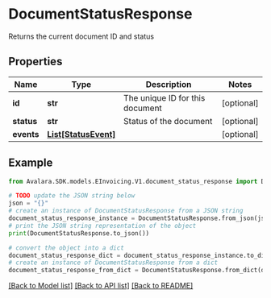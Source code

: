 # DocumentStatusResponse

Returns the current document ID and status

## Properties

Name | Type | Description | Notes
------------ | ------------- | ------------- | -------------
**id** | **str** | The unique ID for this document | [optional] 
**status** | **str** | Status of the document | [optional] 
**events** | [**List[StatusEvent]**](StatusEvent.md) |  | [optional] 

## Example

```python
from Avalara.SDK.models.EInvoicing.V1.document_status_response import DocumentStatusResponse

# TODO update the JSON string below
json = "{}"
# create an instance of DocumentStatusResponse from a JSON string
document_status_response_instance = DocumentStatusResponse.from_json(json)
# print the JSON string representation of the object
print(DocumentStatusResponse.to_json())

# convert the object into a dict
document_status_response_dict = document_status_response_instance.to_dict()
# create an instance of DocumentStatusResponse from a dict
document_status_response_from_dict = DocumentStatusResponse.from_dict(document_status_response_dict)
```
[[Back to Model list]](../README.md#documentation-for-models) [[Back to API list]](../README.md#documentation-for-api-endpoints) [[Back to README]](../README.md)


